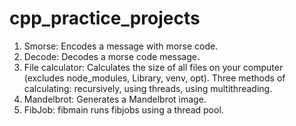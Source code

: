 # cpp_practice_projects
1. Smorse: Encodes a message with morse code.
2. Decode: Decodes a morse code message.
3. File calculator: Calculates the size of all files on your computer (excludes node_modules, Library, venv, opt). Three methods of calculating: recursively, using threads, using multithreading.
4. Mandelbrot: Generates a Mandelbrot image.
5. FibJob: fibmain runs fibjobs using a thread pool.
